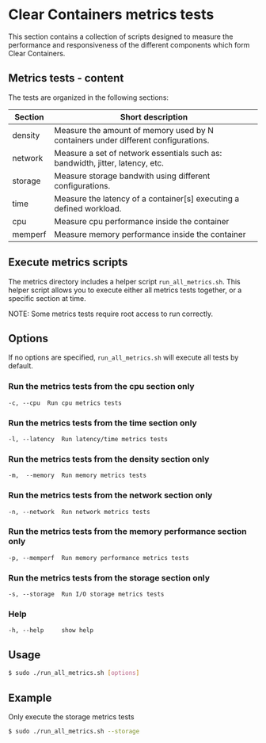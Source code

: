 # Clear Containers metrics tests

This section contains a collection of scripts designed to measure the performance
and responsiveness of the different components which form Clear Containers.

## Metrics tests - content

The tests are organized in the following sections:

| Section   | Short description
| ----------| --------------------------------------------------------------------------------
| density   | Measure the amount of memory used by N containers under different configurations.
| network   | Measure a set of network essentials such as: bandwidth, jitter, latency, etc.
| storage   | Measure storage bandwith using different configurations.
| time      | Measure the latency of a container[s] executing a defined workload.
| cpu       | Measure cpu performance inside the container
| memperf   | Measure memory performance inside the container

## Execute metrics scripts

The metrics directory includes a helper script `run_all_metrics.sh`. This helper script allows
you to execute either all metrics tests together, or a specific section at time.

NOTE: Some metrics tests require root access to run correctly.

## Options

If no options are specified, `run_all_metrics.sh` will execute all tests by default.

### Run the metrics tests from the cpu section only

```
-c, --cpu  Run cpu metrics tests
```

### Run the metrics tests from the time section only

```
-l, --latency  Run latency/time metrics tests
```

### Run the metrics tests from the density section only

```
-m,  --memory  Run memory metrics tests
```

### Run the metrics tests from the network section only

```
-n, --network  Run network metrics tests
```

### Run the metrics tests from the memory performance section only

```
-p, --memperf  Run memory performance metrics tests
```

### Run the metrics tests from the storage section only

```
-s, --storage  Run I/O storage metrics tests
```

### Help

```
-h, --help     show help
```

## Usage

```bash
$ sudo ./run_all_metrics.sh [options]
```

## Example

Only execute the storage metrics tests

```bash
$ sudo ./run_all_metrics.sh --storage
```
